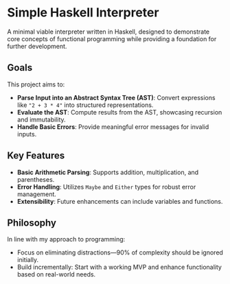 # Simple Haskell Interpreter

A minimal viable interpreter written in Haskell,
designed to demonstrate core concepts of functional programming
while providing a foundation for further development.

## Goals

This project aims to:

- **Parse Input into an Abstract Syntax Tree (AST)**:
  Convert expressions like `"2 + 3 * 4"` into structured representations.
- **Evaluate the AST**: Compute results from the AST, showcasing recursion and immutability.
- **Handle Basic Errors**: Provide meaningful error messages for invalid inputs.

## Key Features

- **Basic Arithmetic Parsing**: Supports addition, multiplication, and parentheses.
- **Error Handling**: Utilizes `Maybe` and `Either` types for robust error management.
- **Extensibility**: Future enhancements can include variables and functions.

## Philosophy

In line with my approach to programming:

- Focus on eliminating distractions—90% of complexity should be ignored initially.
- Build incrementally: Start with a working MVP
  and enhance functionality based on real-world needs.

